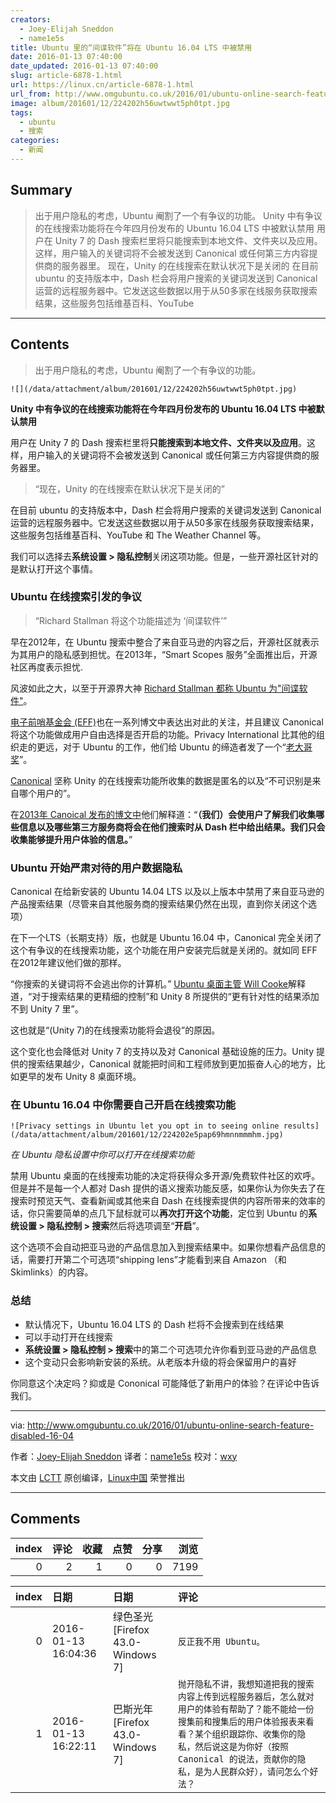 ```yaml
---
creators:
  - Joey-Elijah Sneddon
  - name1e5s
title: Ubuntu 里的“间谍软件”将在 Ubuntu 16.04 LTS 中被禁用
date: 2016-01-13 07:40:00
date_updated: 2016-01-13 07:40:00
slug: article-6878-1.html
url: https://linux.cn/article-6878-1.html
url_from: http://www.omgubuntu.co.uk/2016/01/ubuntu-online-search-feature-disabled-16-04
image: album/201601/12/224202h56uwtwwt5ph0tpt.jpg
tags:
  - ubuntu
  - 搜索
categories:
  - 新闻
---
```


## Summary

> 出于用户隐私的考虑，Ubuntu 阉割了一个有争议的功能。   Unity 中有争议的在线搜索功能将在今年四月份发布的 Ubuntu 16.04 LTS 中被默认禁用 用户在 Unity 7 的 Dash 搜索栏里将只能搜索到本地文件、文件夹以及应用。这样，用户输入的关键词将不会被发送到 Canonical 或任何第三方内容提供商的服务器里。  现在，Unity 的在线搜索在默认状况下是关闭的  在目前 ubuntu 的支持版本中，Dash 栏会将用户搜索的关键词发送到 Canonical 运营的远程服务器中。它发送这些数据以用于从50多家在线服务获取搜索结果，这些服务包括维基百科、YouTube

***

<!-- more -->

## Contents

> 
> 出于用户隐私的考虑，Ubuntu 阉割了一个有争议的功能。
> 
> 
> 

`![](/data/attachment/album/201601/12/224202h56uwtwwt5ph0tpt.jpg)`

**Unity 中有争议的在线搜索功能将在今年四月份发布的 Ubuntu 16.04 LTS 中被默认禁用**

用户在 Unity 7 的 Dash 搜索栏里将**只能搜索到本地文件、文件夹以及应用**。这样，用户输入的关键词将不会被发送到 Canonical 或任何第三方内容提供商的服务器里。

> 
> “现在，Unity 的在线搜索在默认状况下是关闭的”
> 
> 
> 

在目前 ubuntu 的支持版本中，Dash 栏会将用户搜索的关键词发送到 Canonical 运营的远程服务器中。它发送这些数据以用于从50多家在线服务获取搜索结果，这些服务包括维基百科、YouTube 和 The Weather Channel 等。

我们可以选择去**系统设置 > 隐私控制**关闭这项功能。但是，一些开源社区针对的是默认打开这个事情。

### Ubuntu 在线搜索引发的争议

> 
> “Richard Stallman 将这个功能描述为 ‘间谍软件’”
> 
> 
> 

早在2012年，在 Ubuntu 搜索中整合了来自亚马逊的内容之后，开源社区就表示为其用户的隐私感到担忧。在2013年，“Smart Scopes 服务”全面推出后，开源社区再度表示担忧.

风波如此之大，以至于开源界大神 [Richard Stallman 都称 Ubuntu 为"间谍软件"](http://arstechnica.com/information-technology/2012/12/richard-stallman-calls-ubuntu-spyware-because-it-tracks-searches/?utm_source=omgubuntu)。

[电子前哨基金会 (EFF)](https://www.eff.org/deeplinks/2012/10/privacy-ubuntu-1210-amazon-ads-and-data-leaks?utm_source=omgubuntu)也在一系列博文中表达出对此的关注，并且建议 Canonical 将这个功能做成用户自由选择是否开启的功能。Privacy International 比其他的组织走的更远，对于 Ubuntu 的工作，他们给 Ubuntu 的缔造者发了一个“[老大哥奖](http://www.omgubuntu.co.uk/2013/10/ubuntu-wins-big-brother-austria-privacy-award)”。

[Canonical](http://blog.canonical.com/2012/12/07/searching-in-the-dash-in-ubuntu-13-04/) 坚称 Unity 的在线搜索功能所收集的数据是匿名的以及“不可识别是来自哪个用户的”。

在[2013年 Canoical 发布的博文中](http://blog.canonical.com/2012/12/07/searching-in-the-dash-in-ubuntu-13-04/?utm_source=omgubuntu)他们解释道：“**（我们）会使用户了解我们收集哪些信息以及哪些第三方服务商将会在他们搜索时从 Dash 栏中给出结果。我们只会收集能够提升用户体验的信息。**”

### Ubuntu 开始严肃对待的用户数据隐私

Canonical 在给新安装的 Ubuntu 14.04 LTS 以及以上版本中禁用了来自亚马逊的产品搜索结果（尽管来自其他服务商的搜索结果仍然在出现，直到你关闭这个选项）

在下一个LTS（长期支持）版，也就是 Ubuntu 16.04 中，Canonical 完全关闭了这个有争议的在线搜索功能，这个功能在用户安装完后就是关闭的。就如同 EFF 在2012年建议他们做的那样。

“你搜索的关键词将不会逃出你的计算机。” [Ubuntu 桌面主管 Will Cooke](http://www.whizzy.org/2015/12/online-searches-in-the-dash-to-be-off-by-default?utm_source=omgubuntu)解释道，“对于搜索结果的更精细的控制”和 Unity 8 所提供的“更有针对性的结果添加不到 Unity 7 里”。

这也就是“(Unity 7)的在线搜索功能将会退役”的原因。

这个变化也会降低对 Unity 7 的支持以及对 Canonical 基础设施的压力。Unity 提供的搜索结果越少，Canonical 就能把时间和工程师放到更加振奋人心的地方，比如更早的发布 Unity 8 桌面环境。

### 在 Ubuntu 16.04 中你需要自己开启在线搜索功能

`![Privacy settings in Ubuntu let you opt in to seeing online results](/data/attachment/album/201601/12/224202e5pap69hmnnmmmhm.jpg)`

*在 Ubuntu 隐私设置中你可以打开在线搜索功能*

禁用 Ubuntu 桌面的在线搜索功能的决定将获得众多开源/免费软件社区的欢呼。但是并不是每一个人都对 Dash 提供的语义搜索功能反感，如果你认为你失去了在搜索时预览天气、查看新闻或其他来自 Dash 在线搜索提供的内容所带来的效率的话，你只需要简单的点几下鼠标就可以**再次打开这个功能**，定位到 Ubuntu 的**系统设置 > 隐私控制 > 搜索**然后将选项调至“**开启**”。

这个选项不会自动把亚马逊的产品信息加入到搜索结果中。如果你想看产品信息的话，需要打开第二个可选项“shipping lens”才能看到来自 Amazon （和 Skimlinks）的内容。

### 总结

* 默认情况下，Ubuntu 16.04 LTS 的 Dash 栏将不会搜索到在线结果
* 可以手动打开在线搜索
* **系统设置 > 隐私控制 > 搜索**中的第二个可选项允许你看到亚马逊的产品信息
* 这个变动只会影响新安装的系统。从老版本升级的将会保留用户的喜好

你同意这个决定吗？抑或是 Cononical 可能降低了新用户的体验？在评论中告诉我们。

---

via: <http://www.omgubuntu.co.uk/2016/01/ubuntu-online-search-feature-disabled-16-04>

作者：[Joey-Elijah Sneddon](https://plus.google.com/117485690627814051450/?rel=author) 译者：[name1e5s](https://github.com/name1e5s) 校对：[wxy](https://github.com/wxy)

本文由 [LCTT](https://github.com/LCTT/TranslateProject) 原创编译，[Linux中国](https://linux.cn/) 荣誉推出

***

## Comments


|   index |   评论 |   收藏 |   点赞 |   分享 |   浏览 |
|--------:|-------:|-------:|-------:|-------:|-------:|
|       0 |      2 |      1 |      0 |      0 |   7199 |

|   index | 日期                | 日期                              | 评论                                                                                                                                                                                                                                                          |
|--------:|:--------------------|:----------------------------------|:--------------------------------------------------------------------------------------------------------------------------------------------------------------------------------------------------------------------------------------------------------------|
|       0 | 2016-01-13 16:04:36 | 绿色圣光 [Firefox 43.0-Windows 7] | `反正我不用 Ubuntu。`                                                                                                                                                                                                                                         |
|       1 | 2016-01-13 16:22:11 | 巴斯光年 [Firefox 43.0-Windows 7] | `抛开隐私不讲，我想知道把我的搜索内容上传到远程服务器后，怎么就对用户的体验有帮助了？能不能给一份搜集前和搜集后的用户体验报表来看看？某个组织跟踪你、收集你的隐私，然后说这是为你好（按照 Canonical 的说法，贡献你的隐私，是为人民群众好），请问怎么个好法？` |
